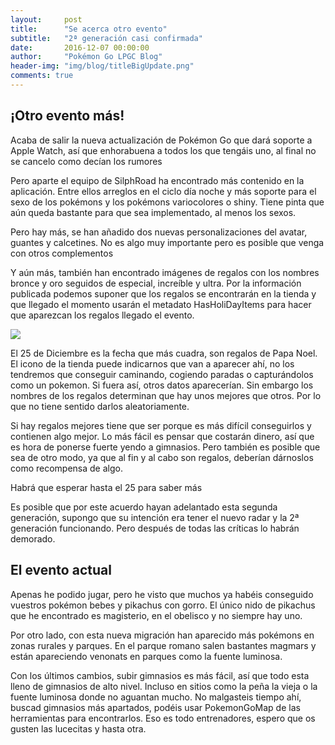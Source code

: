 ```yaml
---
layout:     post
title:      "Se acerca otro evento"
subtitle:   "2ª generación casi confirmada"
date:       2016-12-07 00:00:00
author:     "Pokémon Go LPGC Blog"
header-img: "img/blog/titleBigUpdate.png"
comments: true
---
```


<h2>¡Otro evento más!</h2>
<p>Acaba de salir la nueva actualización de Pokémon Go que dará soporte a Apple Watch,
 así que enhorabuena a todos los que tengáis uno, al final no se cancelo como decían los rumores</p>
<p>Pero aparte el equipo de SilphRoad ha encontrado más contenido en la aplicación. Entre ellos arreglos en el ciclo día noche 
y más soporte para el sexo de los pokémons y los pokémons variocolores o shiny.
Tiene pinta que aún queda bastante para que sea implementado, al menos los sexos.
</p>
<p>Pero hay más, se han añadido dos nuevas personalizaciones del avatar, guantes y calcetines.
 No es algo muy importante pero es posible que venga con otros complementos</p>
<p>
<a href="https://thesilphroad.com/news/pokemon-go-apple-watch-app-v0-51"></a>
</p>
<p>
Y aún más, también han encontrado imágenes de regalos con los nombres bronce y oro seguidos de especial, increíble y ultra.
Por la información publicada podemos suponer que los regalos se encontrarán en la tienda y que llegado el momento usarán el metadato
HasHoliDayItems para hacer que aparezcan los regalos llegado el evento.
</p>
<p>
<a href="https://thesilphroad.com/news/hints-of-holiday-event-2016"></a>
</p>
<img src="https://silphroad-publishing-xika4hn.netdna-ssl.com/TipsAndNews/gift-boxes.png" />
<p>
El 25 de Diciembre es la fecha que más cuadra, son regalos de Papa Noel. El icono de la tienda puede
 indicarnos que van a aparecer ahí, no los tendremos que conseguir caminando, cogiendo paradas o capturándolos como un pokemon.
 Si fuera así, otros datos aparecerían. Sin embargo los nombres de los regalos determinan que hay unos mejores que otros. Por lo 
  que no tiene sentido darlos aleatoriamente.
</p>
<p>
Si hay regalos mejores tiene que ser porque es más difícil conseguirlos y contienen algo mejor. 
Lo más fácil es pensar que costarán dinero, así que es hora de ponerse fuerte yendo a gimnasios.
Pero también es posible que sea de otro modo, ya que al fin y al cabo son regalos, deberían dárnoslos
 como recompensa de algo.
</p>
<p>Habrá que esperar hasta el 25 para saber más</p>
<p>Es posible que por este acuerdo hayan adelantado esta
segunda generación, supongo que su intención era tener el nuevo radar y la 2ª
generación funcionando. Pero después de todas las críticas lo habrán demorado.</p>
<h2>El evento actual</h2>
<p>
Apenas he podido jugar, pero he visto que muchos ya habéis conseguido vuestros pokémon bebes y pikachus con gorro.
El único nido de pikachus que he encontrado es magisterio, en el obelisco y no siempre hay uno.
</p>
<p>
Por otro lado, con esta nueva migración han aparecido más pokémons en zonas rurales y parques. 
En el parque romano salen bastantes magmars y están apareciendo venonats en parques como la fuente luminosa. 
</p>
<p>
Con los últimos cambios, subir gimnasios es más fácil, así que todo esta lleno de gimnasios de alto nivel.
Incluso en sitios como la peña la vieja o la fuente luminosa donde no aguantan mucho.
No malgasteis tiempo ahí, buscad gimnasios más apartados, podéis usar PokemonGoMap de las herramientas para encontrarlos. 
Eso es todo entrenadores, espero que os gusten las lucecitas y hasta otra.
</p>